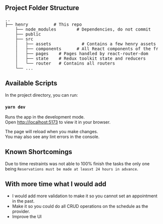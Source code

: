 ## Project Folder Structure
<pre>
..
├── henry          # This repo
    ├── node_modules        # Dependencies, do not commit
    ├── public          
    ├── src 
    │   ├── assets            # Contains a few henry assets
    │   ├── components      # All React components of the frontend, add new components (pages or other rendered objects) here
    │   ├── pages    # Pages handled by react-router-dom
    │   ├── state    # Redux toolkit state and reducers
    │   └── router   # Contains all routers
    └── ...
</pre>

## Available Scripts

In the project directory, you can run:

### `yarn dev`

Runs the app in the development mode.\
Open [http://localhost:5173](http://localhost:5173) to view it in your browser.

The page will reload when you make changes.\
You may also see any lint errors in the console.

## Known Shortcomings

Due to time restraints was not able to 100% finish the tasks the only one being `Reservations must be made at leasxt 24 hours in advance`.

## With more time what I would add
- I would add more validation to make it so you cannot set an appointment in the past.
- Make it so you could do all CRUD operations on the schedule as the provider.
- Improve the UI
